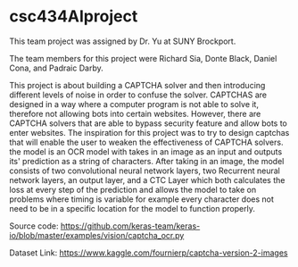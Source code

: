 # csc434AIproject
This team project was assigned by Dr. Yu at SUNY Brockport.

The team members for this project were Richard Sia, Donte Black, Daniel Cona, and Padraic Darby.


This project is about building a CAPTCHA solver and then introducing different levels of noise in order to confuse the solver. CAPTCHAS
are designed in a way where a computer program is not able to solve it, therefore not allowing bots into certain websites. However, there
are CAPTCHA solvers that are able to bypass security feature and allow bots to enter websites. The inspiration for this project was to try
to design captchas that will enable the user to weaken the effectiveness of CAPTCHA solvers. the model is an OCR model with takes in an image 
as an input and outputs its' prediction as a string of characters. After taking in an image, the model consists of two convolutional neural
network layers, two Recurrent neural network layers, an output layer, and a CTC Layer which both calculates the loss at every step of the 
prediction and allows the model to take on problems where timing is variable for example every character does not need to be in a specific
location for the model to function properly.


Source code: https://github.com/keras-team/keras-io/blob/master/examples/vision/captcha_ocr.py

Dataset Link: https://www.kaggle.com/fournierp/captcha-version-2-images

